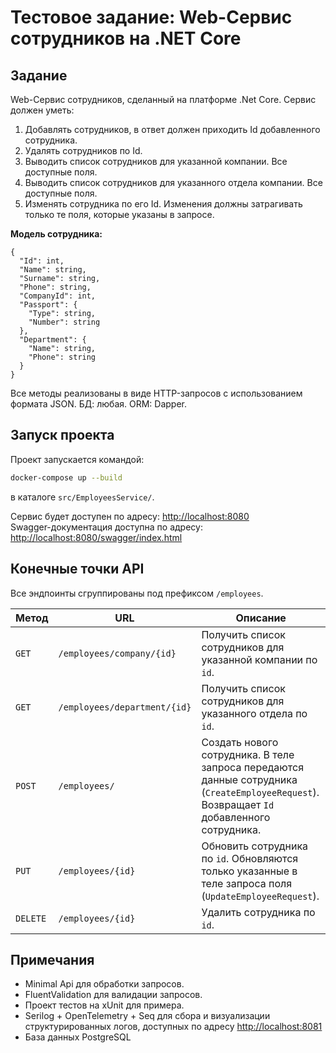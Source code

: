 # Тестовое задание: Web-Сервис сотрудников на .NET Core

## Задание

Web-Сервис сотрудников, сделанный на платформе .Net Core.
Сервис должен уметь:

1. Добавлять сотрудников, в ответ должен приходить Id добавленного сотрудника.
2. Удалять сотрудников по Id.
3. Выводить список сотрудников для указанной компании. Все доступные поля.
4. Выводить список сотрудников для указанного отдела компании. Все доступные поля.
5. Изменять сотрудника по его Id. Изменения должны затрагивать только те поля, которые указаны в запросе.

**Модель сотрудника:**

```
{
  "Id": int,
  "Name": string,
  "Surname": string,
  "Phone": string,
  "CompanyId": int,
  "Passport": {
    "Type": string,
    "Number": string
  },
  "Department": {
    "Name": string,
    "Phone": string
  }
}
```

Все методы реализованы в виде HTTP-запросов с использованием формата JSON.
БД: любая.
ORM: Dapper.

## Запуск проекта

Проект запускается командой:

```bash
docker-compose up --build
```

в каталоге `src/EmployeesService/`.

Сервис будет доступен по адресу: [http://localhost:8080](http://localhost:8080)  
Swagger-документация доступна по адресу: [http://localhost:8080/swagger/index.html](http://localhost:8080/swagger/index.html)

## Конечные точки API

Все эндпоинты сгруппированы под префиксом `/employees`.

| Метод    | URL                          | Описание                                                                                                                                   |
| -------- | ---------------------------- | ------------------------------------------------------------------------------------------------------------------------------------------ |
| `GET`    | `/employees/company/{id}`    | Получить список сотрудников для указанной компании по `id`.                                                                                |
| `GET`    | `/employees/department/{id}` | Получить список сотрудников для указанного отдела по `id`.                                                                                 |
| `POST`   | `/employees/`                | Создать нового сотрудника. В теле запроса передаются данные сотрудника (`CreateEmployeeRequest`). Возвращает `Id` добавленного сотрудника. |
| `PUT`    | `/employees/{id}`            | Обновить сотрудника по `id`. Обновляются только указанные в теле запроса поля (`UpdateEmployeeRequest`).                                   |
| `DELETE` | `/employees/{id}`            | Удалить сотрудника по `id`.                                                                                                                |

## Примечания

* Minimal Api для обработки запросов.
* FluentValidation для валидации запросов.
* Проект тестов на xUnit для примера.
* Serilog + OpenTelemetry + Seq для сбора и визуализации структурированных логов, доступных по адресу [http://localhost:8081](http://localhost:8080)  
* База данных PostgreSQL 
